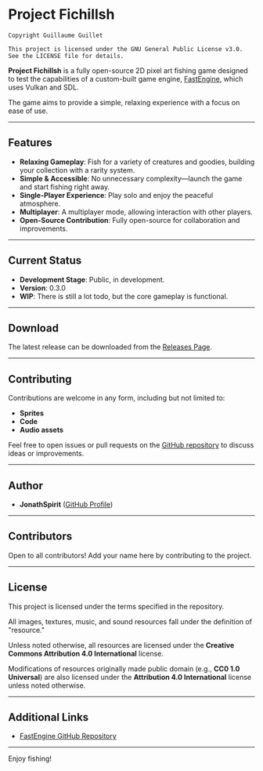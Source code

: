 # Project Fichillsh

```
Copyright Guillaume Guillet

This project is licensed under the GNU General Public License v3.0. See the LICENSE file for details.
```

**Project Fichillsh** is a fully open-source 2D pixel art fishing game designed to test the capabilities of a custom-built game engine, [FastEngine](https://github.com/JonathSpirit/FastEngine), which uses Vulkan and SDL.

The game aims to provide a simple, relaxing experience with a focus on ease of use.

---

## Features

- **Relaxing Gameplay**: Fish for a variety of creatures and goodies, building your collection with a rarity system.
- **Simple & Accessible**: No unnecessary complexity—launch the game and start fishing right away.
- **Single-Player Experience**: Play solo and enjoy the peaceful atmosphere.
- **Multiplayer**: A multiplayer mode, allowing interaction with other players.
- **Open-Source Contribution**: Fully open-source for collaboration and improvements.

---

## Current Status

- **Development Stage**: Public, in development.
- **Version**: 0.3.0
- **WIP**: There is still a lot todo, but the core gameplay is functional.

---

## Download

The latest release can be downloaded from the [Releases Page](https://github.com/JonathSpirit/ProjectFichillsh/releases).

---

## Contributing

Contributions are welcome in any form, including but not limited to:

- **Sprites**
- **Code**
- **Audio assets**

Feel free to open issues or pull requests on the [GitHub repository](https://github.com/JonathSpirit/ProjectFichillsh) to discuss ideas or improvements.

---

## Author

- **JonathSpirit** ([GitHub Profile](https://github.com/JonathSpirit))

---

## Contributors

Open to all contributors! Add your name here by contributing to the project.

---

## License

This project is licensed under the terms specified in the repository.

All images, textures, music, and sound resources fall under the definition of "resource."

Unless noted otherwise, all resources are licensed under the **Creative Commons Attribution 4.0 International** license. 

Modifications of resources originally made public domain (e.g., **CC0 1.0 Universal**) are also licensed under the **Attribution 4.0 International** license unless noted otherwise.

---

## Additional Links

- [FastEngine GitHub Repository](https://github.com/JonathSpirit/FastEngine)

---

Enjoy fishing!
